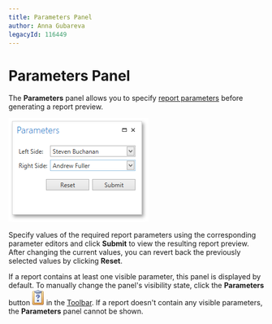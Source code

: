 ```yaml
---
title: Parameters Panel
author: Anna Gubareva
legacyId: 116449
---
```

# Parameters Panel
The **Parameters** panel allows you to specify [report parameters](../creating-reports/providing-data/report-parameters.md) before generating a report preview.

![WPFDesigner_ParametersPanel](../../../../images/img120188.png)

Specify values of the required report parameters using the corresponding parameter editors and click **Submit** to view the resulting report preview. After changing the current values, you can revert back the previously selected values by clicking **Reset**.

If a report contains at least one visible parameter, this panel is displayed by default. To manually change the panel's visibility state, click the **Parameters** button ![WPFDesigner_PreviewToolbar_Parameters](../../../../images/img120177.png) in the [Toolbar](preview-toolbar.md). If a report doesn't contain any visible parameters, the **Parameters** panel cannot be shown.